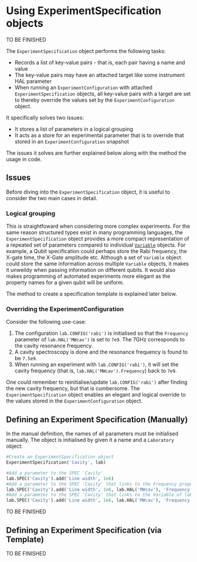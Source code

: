 # Using ExperimentSpecification objects
TO BE FINISHED

The `ExperimentSpecification` object performs the following tasks:

- Records a list of key-value pairs - that is, each pair having a name and value
- The key-value pairs may have an attached target like some instrument HAL parameter
- When running an `ExperimentConfiguration` with attached `ExperimentSpecification` objects, all key-value pairs with a target are set to thereby override the values set by the `ExperimentConfiguration` object.

It specifically solves two issues:

- It stores a list of parameters in a logical grouping
- It acts as a store for an experimental parameter that is to override that stored in an `ExperimentConfiguration` snapshot

The issues it solves are further explained below along with the method the usage in code.

## Issues

Before diving into the `ExperimentSpecification` object, it is useful to consider the two main cases in detail.

### Logical grouping

This is straightfoward when considering more complex experiments. For the same reason structured types exist in many programming languages, the `ExperimentSpecification` object provides a more compact representation of a repeated set of parameters compared to individual [`Variable`](Var_Defns.md) objects. For example, a Qubit specification could perhaps store the Rabi frequency, the X-gate time, the X-Gate amplitude etc. Although a set of `Variable` object could store the same information across multiple `Variable` objects, it makes it unweildy when passing information on different qubits. It would also makes programming of automated experiments more elegant as the property names for a given qubit will be uniform.

The method to create a specification template is explained later below.

### Overriding the ExperimentConfiguration

Consider the following use-case:

1. The configuration `lab.CONFIG('rabi')` is initialised so that the `Frequency` parameter of `lab.HAL('MWcav')` is set to `7e9`. The 7GHz corresponds to the cavity resonance frequency.
2. A cavity spectroscopy is done and the resonance frequency is found to be `7.5e9`.
3. When running an experiment with `lab.CONFIG('rabi')`, it will set the cavity frequency (that is, `lab.HAL('MWcav').Frequency`) back to `7e9`.

One could remember to reinitialise/update `lab.CONFIG('rabi')` after finding the new cavity frequency, but that is cumbersome. The `ExperimentSpecification` object enables an elegant and logical override to the values stored in the `ExperimentConfiguration` object.

## Defining an Experiment Specification (Manually)

In the manual definition, the names of all parameters must be initialised manually. The object is initialised by given it a name and a `Laboratory` object:

```python
#Create an ExperimentSpecification object
ExperimentSpecification('Cavity', lab)

#Add a parameter to the SPEC 'Cavity'
lab.SPEC('Cavity').add('Line width', 1e6)
#Add a parameter to the SPEC 'Cavity' that links to the Frequency property of lab.HAL('MWcav')
lab.SPEC('Cavity').add('Line width', 1e6, lab.HAL('MWcav'), 'Frequency')
#Add a parameter to the SPEC 'Cavity' that links to the Variable of lab.VAR('MW')
lab.SPEC('Cavity').add('Line width', 1e6, lab.HAL('MWcav'), 'Frequency')
```

TO BE FINISHED

## Defining an Experiment Specification (via Template)


TO BE FINISHED
